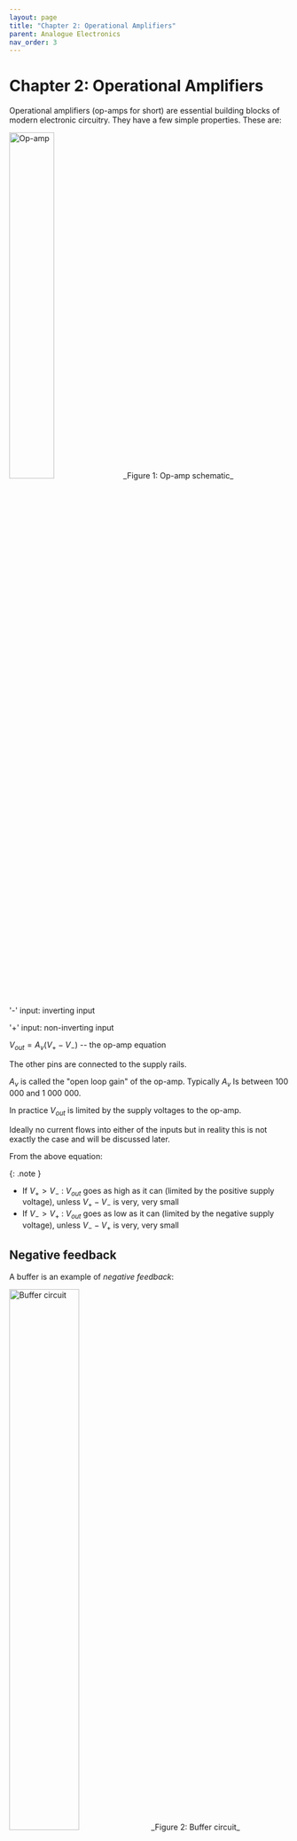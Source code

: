 ```yaml
---
layout: page
title: "Chapter 2: Operational Amplifiers"
parent: Analogue Electronics
nav_order: 3
---
```


# Chapter 2: Operational Amplifiers 

Operational amplifiers (op-amps for short) are essential building blocks
of modern electronic circuitry. They have a few simple properties. These
are:

<img src="./images/2.1.png" width="40%" alt="Op-amp"/>
_Figure 1: Op-amp schematic_

'-' input: inverting input

'+' input: non-inverting input

$V_{out}=A_v(V_+-V_-)$ -- the op-amp equation

The other pins are connected to the supply rails.

$A_v$ is called the "open loop gain" of the op-amp. Typically $A_v$ Is
between 100 000 and 1 000 000.

In practice $V_{out}$ is limited by the supply voltages to the op-amp.

Ideally no current flows into either of the inputs but in reality this
is not exactly the case and will be discussed later.

From the above equation:

{: .note }
- If $V_+ > V_-$ : $V_{out}$ goes as high as it can (limited by the positive supply voltage), unless $V_+-V_-$ is very, very small
-  If $V_- > V_+$ : $V_{out}$ goes as low as it can (limited by the negative supply voltage), unless $V_--V_+$ is very, very small

## Negative feedback

A buffer is an example of _negative feedback_:

<img src="./images/2.2.png" width="50%" alt="Buffer circuit"/>
_Figure 2: Buffer circuit_

The inverting and non-inverting amplifiers discussed further on, are
also examples of negative feedback.

If we arrange our circuit so that $V_{out}$ affects $V_-$ such that when
$V_{out}$ increases so does $V_-$, then we find that the output
counteracts itself: The bigger $V_{out}$, the bigger $V_-$, causing
$V_{out}$ to decrease. This is called negative feedback.

In practice, if a negative feedback loop exists then the inputs of the op-amp will be driven extremely close to equality, which then satisfies the op-amp equation, provided that the output is not saturated (driven to its extremes). In other words
$V_{+}= V_{-}$ because $A_{v}$ is very large. This can directly be seen
for the circuit above because $(V_+-V_-)\times A_v=V_{out}$ and
$V_{out}$ is given to be not up to its limits. This can only be true
with $A_{v}$ very big when $V_+-V_-$ is very small, thus $V_+$ must be
about equal to $V_-$ .

<div class="example" markdown="1">
#### **Example**

For example, if $V_{in}=10.0$ V, and $A_v=100000$ then the following
will be the outcome:

1.  $V_{out}=10.0\times {100000}/{(1+100000)}=9.9999$ V

(This follows from the equation
$V_{out}=(V_{in}-V_{out})\times A_v  => V_{out}=V_{in}\frac{A_v}{1+A_v}$)

1.  $V_+-V_-=V_{in}-V_{out}=0.0001$ V

(If it bothers you that 10.0 -- 9.9999 = 0.0001, and 0.0001 x 100 000 =
10.0 which is not equal to 9.9999; this inconsistency is simply because
the calculations above are not done to infinite accuracy. The precise
answers would have been:

1.  $V_{out}=10.0\times {100\ 000}/{(1+100\ 000)}=9.99990000099999000009999900000999990\dots \ V$
    

2.  $V_+-V_-=V_{in}-V_{out}=0.00009999900000999990000099999000009\dots \ V$
</div>

In most cases, it will be good enough to simply work with $V_-=V_+$ in the case of negative feedback, therefore $V_{out}=V_{in}=$ 10.0 V in this example.

Another property of the ideal op-amp is that the inputs draw no current, implying that a real op-amp has very high input impedances.

The ideal op-amp has zero output impedance, implying a very low output impedance for a real op-amp.

These rules allow us to analyse just about any op-amp circuit.

The last circuit above is called a _buffer_ or a _voltage follower_.

It is used to change a high impedance point to a low impedance output,
for example when a _regulated voltage_ is required. Anyone of the following circuits will do this:

<img src="./images/2.3.png" width="100%" alt="Buffer or voltage follower circuit"/>
_Figure 3: Buffer or voltage follower circuit_

In the first example the ratio of the resistors will determine the
regulated voltage.

In the $2^{nd}$ example the voltage of the Zener diode will determine
the regulated voltage provided that $V_{s+}$ (the positive supply
voltage to the op-amp) is higher than the Zener voltage. The resistor
must be chosen that the current through the Zener is adequate --
typically in the order of 10 mA (but always check the datasheet for your
component).

Why is the point connected to the non-inverting input a high impedance
point while the output of the op-amp is low impedance? The difference
lies in what will happen with the voltage of a point when a load is
connected to it. If you connect a load of even relatively high
resistance to the non-inverting input in these cases, the voltage there
will change. The output of the op-amp is designed to have small
impedance -- it is actually a small amplifier sitting there. So if you
connect a load to the output of the op-amp, the voltage will change only
a little bit.

## Analysis of some Circuits

### The Comparator

In a comparator, two signals are compared, and the output indicates
which one is bigger. An op-amp can be used as a comparator, although it
is possible to find better comparators (e.g. faster switching).

<img src="./images/2.4.png" width="50%" alt="Powered op-amp comparator circuit"/>
_Figure 4: Powered op-amp comparator circuit_

If $V_+ > V_-:   V_{out}$ is high If $V_- > V_+:  V_{out}$ is low

'High' means "a voltage close to $V_{s+}$" and 'low' means "a voltage
close to $V_{s-}$".

Consider the following circuit:

<img src="./images/2.5.png" width="50%" alt="Comparator circuit with voltage divider"/>
_Figure 5: Comparator circuit with voltage divider_

If the voltage at $V_+$ is larger then the voltage at $V_-$ , which is
generated by the resistor divider, then the output will go high. Else
the output will go low.

### The Window Comparator

The function of the Window Comparator is to indicate when a signal
($V_{in}$ in this circuit) is between two limits.

<img src="./images/2.6.png" width="50%" alt="Window comparator circuit"/>
_Figure 6: Window comparator circuit_   

If $V_{in}>V_1: V_{out1}$ is high If $V_{in}<V_2 : V_{out2}$ is high

Thus if $V_{in}$ is within the limits of $V_1$ and $V_2$, the output of
the OR gate is low.

It can be used to drive a light (like a red LED) indicating when a
signal is out of limits.

> #### **Question**
> Design an equivalent Window Comparator, by swopping the inputs to the op-amps and by using a NAND gate.

### The Inverting Amplifier

In this circuit, if the output pin of the op-amp were to change then the
inverting input of the op-amp would change in the same direction. You
can see this by considering R1 and R2 as a voltage divider. Because of
this we have negative feedback.

<img src="./images/2.7.png" width="50%" alt="Inverting amplifier circuit"/>
_Figure 7: Inverting amplifier circuit_

Because we have negative feedback we can say that the inverting input
will be forced to the same voltage as the non-inverting input (the
output can clearly have no influence on the non-inverting input). Thus
the inverting input will be forced to 0 V.

$i_1=\frac{V_{in}-0}{R_1}=i_2$ (if we assume that the inputs of the
op-amp draw no current) $$V_{across\ R2}=R_2i_2=\frac{V_{in}R_2}{R_1}$$
One end of $R_2$ is at 0 V, current flows from a more positive to a more
negative potential: $$\therefore V_{out}=0-\frac{V_{in}R_2}{R_1}$$ Gain
is the ratio of the output voltage to the input voltage:

{: .note }
$$Gain=\frac{V_{out}}{V_{in}}=-\frac{R_2}{R_1}$$ 

We can set the gain of the circuit independently of *$A_{v}$* simply with the ratio of resistors (because $A_{v}$ is very large and the current flowing into $V_-$ is very small).

Since the gain is negative we call this circuit an **inverting amplifier**.

### The Non-Inverting Amplifier

<img src="./images/2.8.png" width="50%" alt="Non-inverting amplifier circuit"/>
_Figure 8: Non-inverting amplifier circuit_

Negative feedback is present, so the negative input of the op-amp will
be driven to $V_{in}$.

By Ohm's Law: $i_1=\frac{V_{in}}{R_1}$

By KCL: $i_{2} = i_{1}$
$$\therefore V_{acrossR2}=i_2R_2=\frac{V_{in}R_2}{R_1}$$ By KVL:
$$V_{out}=V_{acrossR1}+V_{acrossR2}$$ $$=V_{in}+\frac{V_{in}R_2}{R_1}$$
$$=V_{in}(1+\frac{R_2}{R_1})$$

{: .note }
$$Gain=\frac{V_{out}}{V_{in}}=1+\frac{R_2}{R_1}$$ 

No inversion occurs and the minimum gain is 1.

Once again you should note that the op-amp parameters have no effect on the circuit's gain (because $A_{v}$ is very large and the current flowing into $V_{-}$ is very small).

### The Differential Amplifier

<img src="./images/2.9.png" width="50%" alt="Differential amplifier circuit"/>
_Figure 9: Differential amplifier circuit_

{: .note }
$$V_{out}=\frac{R_2}{R_1}(V_2-V_1)$$ 

This circuit is useful for signal conditioning (for example with common noise present on $V_{1}$ and $V_{2}$) as well as for subtracting offsets from signals.

> #### **Question**
> Derive the equation given above.

A general differential amplifier is discussed in the next sub-section "A short-cut method".

You do not normally get very high precision from the circuit above
because of the difficulty of matching resistors.

If very high precision is needed you can use an "instrumentation
amplifier" such as the AD620 or INA110. It has very accurate internal
resistors such as $R_{1}$, $R_{2}$ and $R_{3}$ in the following
schematic of a typical instrumentation amplifier. $R_{gain}$ is external
and adjusts the common gain.

<img src="./images/2.10.png" width="80%" alt="Instrumentation amplifier circuit"/>
_Figure 10: Instrumentation amplifier circuit_

You don't have to memorize this equation, but here it is:
$$\frac{V_{out}}{V_2-V_1}=(1+\frac{2R_1}{R_{gain}})\frac{R_3}{R_2}$$
Check that if $R_{gain}$ is left out, the gain is $\frac{R_3}{R_2}$ .

> #### **Question**
> Why can the last statement be made, from the equation and from the circuit?

### A short-cut method

Consider the following network:

<img src="./images/2.11.png" width="50%" alt="Example network for short-cut method"/>
_Figure 11: Example network for short-cut method_   

The sum of all the currents flowing into any one point should be zero
(KCL).

$$\frac{V_1-V_4}{R_1} + \frac{V_2-V_4}{R_2} + \frac{V_3-V_4}{Z_1} + \frac{V_5-V_4}{Z_2} + \frac{-V_4}{R_3} = 0$$

Re-arranged:

$$V_4\left(\frac{1}{R_1} + \frac{1}{R_2} + \frac{1}{Z_1} + \frac{1}{Z_2} + \frac{1}{R_3}\right) = \frac{V_1}{R_1} + \frac{V_2}{R_2} + \frac{V_3}{Z_1} + \frac{V_5}{Z_2}$$

$$= \frac{V_1}{R_1} + \frac{V_2}{R_2} + \frac{V_3}{Z_1} + \frac{V_5}{Z_2}$$

$$= \frac{V_1}{R_1} + \frac{V_2}{R_2} + \frac{V_3}{Z_1} \text{ (if } Z_2 \to \infty \text{)}$$

{: .note }
$$\therefore V_4\left(\frac{1}{R_1} + \frac{1}{R_2} + \frac{1}{Z_1} + \frac{1}{R_3} + \cdots\right) = \frac{V_1}{R_1} + \frac{V_2}{R_2} + \frac{V_3}{Z_1} + \cdots,$$

after taking into account the $\infty$ impedances and 0 voltages, and
leaving the expansion possibility for more connections.

***This is the rule of the short-cut method.***

The left-hand side of the equation can be applied to any high impedance
point in a circuit.

Note that *Z* can be equal to $R, sL, 1/(sC), R+sL, R+1/(sC)$ -- in fact
any impedance.

{: .note }
"s" in these terms is the Laplace operator. It is connected to frequency by the equation $s=i\omega$, with "*i*" the imaginary number $\sqrt{-1}$ and $\omega =2\pi f$, with $\omega$ in rad/s and *f* in Hz.

If you have a gain or a transfer as a function of Laplace s:

{: .note }
1.  Replacing s = 0 will give you the gain at DC or very low
    frequencies.
2.  Replacing s $\infty$ will give you the gain at very high
    frequencies.

For this course you must memorize that:

{: .note }
1.  The impedance of an inductor $=sL$, with $L$ the inductance in H
    (henry) \[you should be familiar with $i\omega$L as the
    impedance\]
2.  The impedance of a capacitor $={1}/{(sC)}$ , with $C$ the
    capacitance in F (farad) \[you should be familiar with
    1/(i$\omega$C) as the impedance\]
3.  The impedance of two components connected in series is the sum of
    the two impedances
4.  $1/s$ is representing an integral

As a first example, apply the short-cut method to an **inverting gain** op-amp network:

<img src="./images/2.12.png" width="50%" alt="Inverting gain op-amp network"/>
_Figure 12: Inverting gain op-amp network_  

$$V_m\left(\frac{1}{R_1} + \frac{1}{R_2} + \frac{1}{Z_{opamp}}\right) = \frac{V_1}{R_1} + \frac{V_2}{R_2} + \frac{V?}{Z_{opamp}}$$

$$\therefore V_m\left(\frac{1}{R_1} + \frac{1}{R_2}\right) = \frac{V_1}{R_1} + \frac{V_2}{R_2} \text{ because } Z_{opamp} \to \infty$$

But $V_{m} = 0$ because the +input of the op-amp is connected to ground
and the --input will equal the +input. The --input will equal the +input
because of the very high gain of the op-amp and the feedback to the
--input of the op-amp.

$$\text{Therefore } 0 = \frac{V_1}{R_1} + \frac{V_2}{R_2}$$

$$\therefore V_2 = V_1\left(-\frac{R_2}{R_1}\right) \quad \therefore \frac{V_2}{V_1} = -\frac{R_2}{R_1}$$



{: .note }
When there is only one feedback from the output to the op-amp inputs, it must be to the --input. If there are feedbacks to both the --input and the +input, the feedback to the --input must be "dominant". If not, it will be positive feedback and the circuitry will simply drive the op-amp signals to the supply rails.

For example, this is wrong:

<img src="./images/2.13.png" width="50%" alt="Incorrect op-amp network"/>
_Figure 13: Incorrect op-amp network_

Checking:

It is always good to check your calculations afterwards.

Quick checks are to determine the transfer function

1.  at zero frequency (Laplace *s* = 0) and/or

2.  at very high frequency (*s* -\>$\infty$).

It can often be seen from op-amp networks what the low and/or high
frequency responses should be (capacitor impedance either infinite or
zero).

**Non-inverting gain:**

<img src="./images/2.14.png" width="50%" alt="Non-inverting gain circuit"/>
_Figure 14: Non-inverting gain circuit_

$$V_1\left(\frac{1}{R_1} + \frac{1}{R_2}\right) = V_2\left(\frac{1}{R_2}\right) \quad \therefore \frac{V_2}{V_1} = \frac{\frac{1}{R_1}+\frac{1}{R_2}}{\frac{1}{R_2}} = 1 + \frac{R_2}{R_1}$$

**Adder or Summer:**

<img src="./images/2.15.png" width="50%" alt="Adder or summer circuit"/>
_Figure 15: Adder or summer circuit_

$$0 \times \left(\frac{1}{R_1} + \frac{1}{R_2} + \frac{1}{R_3} + \frac{1}{R_0}\right) = 0 = V_1\left(\frac{1}{R_1}\right) + V_2\left(\frac{1}{R_2}\right) + V_3\left(\frac{1}{R_3}\right) + V_0\left(\frac{1}{R_0}\right)$$

$$\therefore V_0 = -\left(\frac{R_0}{R_1}V_1 + \frac{R_0}{R_2}V_2 + \frac{R_0}{R_3}V_3\right)$$

**General differential gain:**

<img src="./images/2.16.png" width="50%" alt="General differential gain circuit"/>
_Figure 16: General differential gain circuit_

$$V_m\left(\frac{1}{R_2} + \frac{1}{R_4}\right) = V_2\left(\frac{1}{R_2}\right) \text{ and }$$

$$V_m\left(\frac{1}{R_1} + \frac{1}{R_3}\right) = V_1\left(\frac{1}{R_1}\right) + V_3\left(\frac{1}{R_3}\right)$$

$$\therefore V_2\frac{\frac{1}{R_2}}{\frac{1}{R_2}+\frac{1}{R_4}} = V_1\frac{\frac{1}{R_1}}{\frac{1}{R_1}+\frac{1}{R_3}} + V_3\frac{\frac{1}{R_3}}{\frac{1}{R_1}+\frac{1}{R_3}}$$

$$\therefore V_3\frac{R_1}{R_1+R_3} = V_2\frac{R_4}{R_2+R_4} - V_1\frac{R_3}{R_1+R_3}$$

$$\therefore V_3 = V_2\frac{R_4}{R_1}\left(\frac{R_1+R_3}{R_2+R_4}\right) - V_1\frac{R_3}{R_1} = V_2\frac{R_4}{R_2}\left(\frac{1+\frac{R_3}{R_1}}{1+\frac{R_4}{R_2}}\right) - V_1\frac{R_3}{R_1} = V_2\frac{1+\frac{R_3}{R_1}}{1+\frac{R_2}{R_4}} - V_1\frac{R_3}{R_1}$$

Check if it complies with your existing knowledge of a differential gain
where $R_4=R_3$ and $R_2=R_1$:

$$\frac{V_3}{V_2-V_1} = \frac{R_3}{R_1} \quad \checkmark$$

Trying to derive the equation for the general differential gain without
the short-cut method, will demonstrate how many lesser steps are
required with the short-cut method.

**Integrator:**

<img src="./images/2.17.png" width="50%" alt="Integrator circuit"/>
_Figure 17: Integrator circuit_ 

$$0 = V_1\left(\frac{1}{R}\right) + V_2(sC)$$

$$\therefore \frac{V_2}{V_1} = -\frac{1}{sRC}$$

This is an integrator with a gain of $-\frac{1}{RC}$.

Check:
$$\left.\frac{V_2}{V_1}\right|_{s=0} \to -\infty \quad \checkmark$$

$$\left.\frac{V_2}{V_1}\right\|_{s\to \infty} \to 0 \quad \checkmark$$

**1st order low-pass filter:**

<img src="./images/2.18.png" width="50%" alt="1st order low-pass filter circuit"/>
_Figure 18: 1st order low-pass filter circuit_

$$V_m\left(\frac{1}{R_1} + \frac{1}{R_2}\right) = V_2\left(\frac{1}{R_2}\right) \text{ and }$$

$$V_m\left(\frac{1}{R} + sC\right) = V_1\left(\frac{1}{R}\right)$$

$$\therefore V_2\frac{\frac{1}{R_2}}{\frac{1}{R_1}+\frac{1}{R_2}} = V_1\frac{\frac{1}{R}}{\frac{1}{R}+sC}$$

$$\therefore \frac{V_2}{V_1} = \left(1+\frac{R_2}{R_1}\right)\frac{1}{sRC+1} = \frac{K}{\tau s+1} = \frac{K\omega}{s+\omega}$$

This is a 1st order low-pass filter with time constant $\tau$ of $RC$
and low frequency gain $K$ of $1+\frac{R_2}{R_1}$.

Remember bandwidth or cut-off frequency
$\omega = 2\pi f = \frac{1}{\tau}$, with $\omega$ in rad/s, $f$ in Hz
and $\tau$ in s (seconds).

$\frac{K\omega}{s+\omega}$ is the form of a 1st order low-pass filter
with a DC gain of K.

Check:
$$\left.\frac{V_2}{V_1}\right|_{s=0} = 1+\frac{R_2}{R_1} \quad \checkmark$$

$$\left.\frac{V_2}{V_1}\right\|_{s \to \infty} \to 0 \quad \checkmark$$

Therefore, at low frequency there will be a gain greater than 1.0, but
at higher frequency, the gain will become smaller and smaller. So it is
indeed a low-pass filter.

## Combining Op-amp circuitry with Transistors

It is often required that a signal must be amplified and then it must
drive a load that requires more current than what an op-amp can supply.
Therefore a transistor must be combined with the op-amp. Both the
following circuits may work, but the second one will be more accurate.

<img src="./images/2.19.png" width="50%" alt="Inverting amplifier circuit with transistor"/>
_Figure 19: Inverting amplifier circuit with transistor_

> #### **Question**
> Do you agree with the equation:
> $$V_{out} = -\frac{R_2}{R_1}V_{in} - 0.7$$

<img src="./images/2.20.png" width="50%" alt="More accurate inverting amplifier circuit with transistor"/>
_Figure 20: More accurate inverting amplifier circuit with transistor_

> #### **Question**
> Do you agree with the equation: $$V_{out} = -\frac{R_2}{R_1}V_{in}$$
> What happened to the 0.7 V in the last case?

> #### **Question**
> How would you combine NPN and PNP transistors with an Op-amp to allow positive and negative current through the load?

## Designing and selecting components

Resistors, capacitors, inductors and zener diodes come only in certain
values, also depending on the accuracy of the components. These are
given in the Appendix \"Number series\...\"

It is obvious from the transfer functions derived above, that different
orders of for example resistors can give the same transfer function on
the first look. For example,
$\frac{33\,\Omega}{10\,\Omega} = \frac{33\,k\Omega}{10\,k\Omega}$. But
there are obvious reasons why the $k\Omega$ resistors is a far better
choice when working with op-amps than the $\Omega$ only resistors:

1.  For given voltages, larger resistors dissipate less power than
    smaller resistors -- wasting energy is not sensible.

2.  Op-amps can only supply or sink current in the order of 10 mA, so
    with resistors in the $\Omega$ only range only very small signals
    can be handled.

## Single Supply and Dual Supply Op-amps

For an op-amp to work correctly $\textit{all}$ inputs and the output of
the op-amp must be within its allowable range. This range is constrained
by the power supply rails.

For a common dual rail op-amp (e.g. LM741) neither the input nor output
voltages will exactly go from rail to rail.

<img src="./images/2.21.png" width="50%" alt="Input/output voltage range for dual supply op-amp"/>
_Figure 21: Input/output voltage range for dual supply op-amp_

The difference between the dual supply device and the single supply
device is in the allowable input voltage range relative to the supply
voltages.

For a single supply op-amp (e.g. LM358, $V_{s-}$ is usually ground):

<img src="./images/2.22.png" width="50%" alt="Input/output voltage range for single supply op-amp"/>
_Figure 22: Input/output voltage range for single supply op-amp_

Note: Although the input is shown here to be as low as on $V_{s-}$, it
must still be slightly bigger than $V_{s-}$.

Why are single supply op-amps useful?

Simply because dual supplies are more expensive and require more space.

Can you use dual supplies on a single supply op-amp? Yes, provided you don't exceed the maximum _total_ supply voltage ($V_{s+} - V_{s-}$) allowed for the op-amp.

Single supply op-amps, such as the LM358, will give some distortions
when crossing over from positive to negative or negative to positive
current on its output. A dual supply op-amp, such as the LF353 won't
display this distortion.

Consider the circuit below, with $V_+ = 10\,\text{V}$, assuming the
specification: $0.5\,\text{V} \leq V_{out} \leq 9.5\,\text{V}$:

<img src="./images/2.23.png" width="50%" alt="Dual supply op-amp example circuit"/>
_Figure 23: Dual supply op-amp example circuit_

1.  The allowable range for $V_{in}$ is from 0.05 V to 0.95 V
    (restricted by the limited range of $V_{out}$).

But the input to an op-amp [circuit]{.underline} usually has different
restrictions than the inputs to the op-amp themselves.

Consider this circuit with a single supply op-amp:

<img src="./images/2.24.png" width="50%" alt="Single supply op-amp example circuit"/>
_Figure 24: Single supply op-amp example circuit_   

$V_{in}$ can be negative because that will cause $V_{out}$ to be
positive. $V_{-}$ will be forced to ground and thus, from the op-amp's
point of view, all signals are in the allowable range.

But in this latter case $V_{in}$ can't be positive because $V_{out}$
can't be negative.

Special rail to rail op-amps are available that will allow both input
and output voltages to swing almost to both supply rails. These op-amps
use MOSFETs internally instead of transistors. They have smaller
saturation voltages than transistors.

## The Non-Ideal Op-amp

### Input Offset Voltage

One of the properties of a real-life op-amp that will cause deviation
from the model is that an op-amp used in negative feedback will not be
able to drive both its inputs to the exact same voltage. Input Offset
voltage specifies the maximum voltage difference between the inputs when
the op-amp is in negative feedback mode.

### Input Bias Current

We also assumed that no current flowed into the inputs. In reality some
current will. This current is called the input bias current and because
the two inputs might not draw identical currents, this value is the
average of the two inputs.

### Gain Bandwidth Limits

All op-amps have a specification called Gain Bandwidth Product (GBWP).
This is a constant for that device and it is measured in MHz. The
product of the open loop gain of the op-amp and the frequency of
operation is roughly constant.

Thus, as the operating frequency goes up, the open loop gain goes down.

E.g. the LM358: GBWP = 1 MHz

Up to 10 Hz: $A_v = 100\,000$

At 1 kHz: $A_v = 1000$

At 10 kHz: $A_v = 100$ etc.

We originally assumed that $A_v$ was infinite for our analysis of op-amp
behaviour. If $A_v$ is less, then overall performance will deteriorate.

As a rule of thumb keep the closed loop gain of the op-amp circuit
$< A_v/10$.

### Slew Rate Limitation

The "slew rate" of an op-amp is the maximum rate of change of its
output. It is typically specified in V/µs. The LM358 has a slew rate of
0.5 V/µs.

Thus, if the LM358's output had to swing sharply from 0 V to 5 V the
output waveform would look like this:

<img src="./images/2.25.png" width="50%" alt="Slew rate limitation"/>
_Figure 25: Slew rate limitation_

This will distort square edges and limits the frequency of operation in
comparator applications.

## Dedicated Comparator Circuits

There are devices called comparators which are similar to op-amps but
are used in applications where the output is only high or low. Examples
include the LM311 and LM393. They often have \"open collector\" and
\"open emitter\" outputs.

To use them you have to connect the collector to the supply and a
pull-down resistor from the emitter to ground (the $2^\text{nd}$ diagram
below). So this is a comparator followed by an emitter follower. It can
also be connected as in the $1^\text{st}$ diagram, with then the output
the inverse of the circuit of the $2^\text{nd}$ diagram.

Their slew rate can be as high as 30 V/µs.

<img src="./images/2.26.png" width="100%" alt="Dedicated comparator circuits"/>
_Figure 26: Dedicated comparator circuits_

Remember that the output pin will have some parasitic capacitance. This
will slow down the maximum possible rate of change of the output. The
rise time can be reduced by reducing $R_1$ at the cost of larger current
wastage through the comparator's output. Typically $R_1$ will be about
1k.

The $1^\text{st}$ diagram looks suspicious in terms of the comparator
component output driving the transistor without any resistor. Presumably
the comparator output has sufficient internal resistance.

## Hysteresis

Hysteresis is an important aspect in controlling devices.

Suppose that we are using an op-amp as a comparator to control a cooling
fan. If temperature $> 50^\circ\text{C}$ the fan must be on. Suppose the
temperature sensor outputs 2.5 V at $50^\circ\text{C}$. We can put
together the following circuit (the reason for the 2 transistors is to
eventually be able to supply sufficient current to the fan):

<img src="./images/2.27.png" width="50%" alt="Hysteresis example circuit"/>
_Figure 27: Hysteresis example circuit_

When the fan turns on it causes the temperature to drop, which will then
turn the fan off, which causes the temperature to rise etc\... The
problem is that the fan will turn on and off very rapidly which is not
good for it. We can fix this problem by using positive feedback or
hysteresis.

Therefore, take note that positive feedback may sometimes be useful. The
amplifier (comparator in this case) is then not running in the linear
mode, since its output will either be maximum or minimum, never in
between except when switching from one extreme to the other as fast as
it can.

<img src="./images/2.28.png" width="50%" alt="Hysteresis example circuit with positive feedback"/>
_Figure 28: Hysteresis example circuit with positive feedback_

The output of the op-amp now affects the reference level (the $V_+$
input of the comparator). When the fan is on there is a threshold below
$50^\circ\text{C}$ and when the fan is off the threshold is above
$50^\circ\text{C}$.

If you want to calculate the thresholds remember that if the op-amp's
output is high, $R_f$ is effectively in parallel with $R_1$ and when it
is low $R_f$ is effectively in parallel with $R_2$. This can be used to
calculate the reference voltages, unless you must work more accurately
by taking into account that the output of the comparator won't be
exactly 0 V or 5V. The short-cut method can also be used, which I would
recommend, since it can also handle this more accurate analysis. It can
even handle the case where $R_1$ and $R_2$ are not given, but must be
calculated -- see the tips below.

> #### **Question**
> Suppose a temperature sensor of 0.1 V/$^\circ\text{C}$ with output 2.5 V at $50^\circ\text{C}$. Let $R_1=R_2=10\,\text{k}\Omega$. Design $R_f$ so that the thresholds for controlling the fan will be at $47^\circ\text{C}$ and $53^\circ\text{C}$. Do the design for two cases:
> 1.  Output of comparator is either 0 V or 5 V
> 2.  Output of comparator is either 0.2 V or 4.8 V
> 
> Tips:
> $$V_{sensor}\left(\frac{1}{R_1}+\frac{1}{R_2}+\frac{1}{R_f}\right)=5\left(\frac{1}{R_1}\right)+V_0\left(\frac{1}{R_f}\right)$$
> and apply this at the two given conditions:
> 1.  $V_{sensor}$ corresponding with the low temperature, while $V_0$ the low voltage
> 2.  $V_{sensor}$ corresponding with the high temperature, while $V_0$ the high voltage
>
> In the most general case, this will give you 2 equations and 3 unknowns:
> $R_1$, $R_2$ and $R_f$.